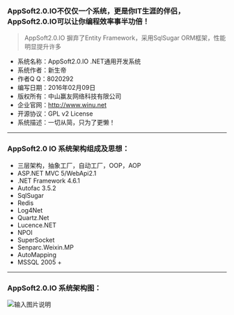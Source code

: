 ### AppSoft2.0.IO不仅仅一个系统，更是你IT生涯的伴侣，AppSoft2.0.IO可以让你编程效率事半功倍！

> AppSoft2.0.IO 摒弃了Entity Framework，采用SqlSugar ORM框架，性能明显提升许多

 * 系统名称：AppSoft2.0.IO .NET通用开发系统
 * 系统作者：新生帝
 * 作者Q Q：8020292
 * 编写日期：2016年02月09日
 * 版权所有：中山赢友网络科技有限公司
 * 企业官网：http://www.winu.net
 * 开源协议：GPL v2 License
 * 系统描述：一切从简，只为了更懒！

*****

### AppSoft2.0 IO 系统架构组成及思想：

* 三层架构，抽象工厂，自动工厂，OOP，AOP
* ASP.NET MVC 5/WebApi2.1
* .NET Framework 4.6.1
* Autofac 3.5.2
* SqlSugar
* Redis
* Log4Net
* Quartz.Net
* Lucence.NET
* NPOI
* SuperSocket
* Senparc.Weixin.MP
* AutoMapping
* MSSQL 2005 + 

*****

### AppSoft2.0.IO 系统架构图：

![输入图片说明](http://git.oschina.net/uploads/images/2016/0212/023235_1173f9d3_526496.jpeg "在这里输入图片标题")